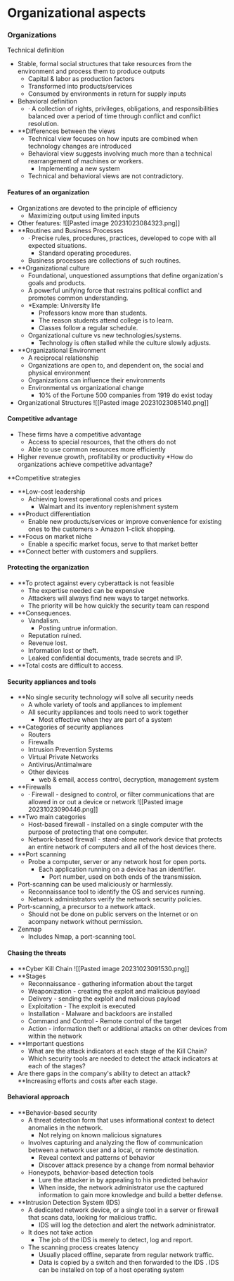 # Organizational aspects

### Organizations
Technical definition
- Stable, formal social structures that take resources from the environment and process them to produce outputs
	- Capital & labor as production factors
	- Transformed into products/services
	- Consumed by environments in return for supply inputs
- Behavioral definition 
	- · A collection of rights, privileges, obligations, and responsibilities balanced over a period of time through conflict and conflict resolution.
- **Differences between the views
	- Technical view focuses on how inputs are combined when technology changes are introduced
	- Behavioral view suggests involving much more than a technical rearrangement of machines or workers.
		- Implementing a new system
	- Technical and behavioral views are not contradictory.
#### Features of an organization
- Organizations are devoted to the principle of efficiency
	- Maximizing output using limited inputs
- Other features:
  ![[Pasted image 20231023084323.png]]
- **Routines and Business Processes
	- · Precise rules, procedures, practices, developed to cope with all expected situations.
		- Standard operating procedures.
	- Business processes are collections of such routines.
- **Organizational culture 
	- Foundational, unquestioned assumptions that define organization's goals and products.
	- A powerful unifying force that restrains political conflict and promotes common understanding.
	- *Example: University life
		- Professors know more than students.
		- The reason students attend college is to learn.
		- Classes follow a regular schedule.
	- Organizational culture vs new technologies/systems.
		- Technology is often stalled while the culture slowly adjusts.
- **Organizational Environment
	- A reciprocal relationship
	- Organizations are open to, and dependent on, the social and physical environment
	- Organizations can influence their environments
	- Environmental vs organizational change
		- 10% of the Fortune 500 companies from 1919 do exist today
- Organizational Structures
![[Pasted image 20231023085140.png]]

#### Competitive advantage 
- These firms have a competitive advantage
	- Access to special resources, that the others do not
	- Able to use common resources more efficiently
- Higher revenue growth, profitability or productivity
*How do organizations achieve competitive advantage?

**Competitive strategies
- **Low-cost leadership
	- Achieving lowest operational costs and prices
		- Walmart and its inventory replenishment system
- **Product differentiation
	- Enable new products/services or improve convenience for existing ones to the customers > Amazon 1-click shopping.
- **Focus on market niche
	- Enable a specific market focus, serve to that market better
- **Connect better with customers and suppliers.

#### Protecting the organization
- **To protect against every cyberattack is not feasible
	- The expertise needed can be expensive
	- Attackers will always find new ways to target networks.
	- The priority will be how quickly the security team can respond
- **Consequences.
	- Vandalism.
		- Posting untrue information.
	- Reputation ruined.
	- Revenue lost.
	- Information lost or theft.
	- Leaked confidential documents, trade secrets and IP.
- **Total costs are difficult to access.

#### Security appliances and tools 
- **No single security technology will solve all security needs
	- A whole variety of tools and appliances to implement
	- All security appliances and tools need to work together
		- Most effective when they are part of a system
- **Categories of security appliances
	- Routers
	- Firewalls
	- Intrusion Prevention Systems
	- Virtual Private Networks
	- Antivirus/Antimalware
	- Other devices
		- web & email, access control, decryption, management system
- **Firewalls
	- · Firewall - designed to control, or filter communications that are allowed in or out a device or network
 ![[Pasted image 20231023090446.png]]
- **Two main categories
	- Host-based firewall - installed on a single computer with the purpose of protecting that one computer.
	- Network-based firewall - stand-alone network device that protects an entire network of computers and all of the host devices there.
- **Port scanning
	- Probe a computer, server or any network host for open ports.
		- Each application running on a device has an identifier.
			- Port number, used on both ends of the transmission.
- Port-scanning can be used maliciously or harmlessly.
	- Reconnaissance tool to identify the OS and services running.
	- Network administrators verify the network security policies.
- Port-scanning, a precursor to a network attack.
	- Should not be done on public servers on the Internet or on acompany network without permission.
- Zenmap
	- Includes Nmap, a port-scanning tool.

#### Chasing the threats
- **Cyber Kill Chain
  ![[Pasted image 20231023091530.png]]
- **Stages
	- Reconnaissance - gathering information about the target
	- Weaponization - creating the exploit and malicious payload
	- Delivery - sending the exploit and malicious payload
	- Exploitation - The exploit is executed
	- Installation - Malware and backdoors are installed
	- Command and Control - Remote control of the target
	- Action - information theft or additional attacks on other devices from within the network
- **Important questions
	- What are the attack indicators at each stage of the Kill Chain?
	- Which security tools are needed to detect the attack indicators at each of the stages?
- Are there gaps in the company's ability to detect an attack?
**Increasing efforts and costs after each stage.

#### Behavioral approach 
- **Behavior-based security
	- A threat detection form that uses informational context to detect anomalies in the network.
		- Not relying on known malicious signatures
	- Involves capturing and analyzing the flow of communication between a network user and a local, or remote destination.
		- Reveal context and patterns of behavior
		- Discover attack presence by a change from normal behavior
	- Honeypots, behavior-based detection tools
		- Lure the attacker in by appealing to his predicted behavior
		- When inside, the network administrator use the captured information to gain more knowledge and build a better defense.
- **Intrusion Detection System (IDS)
	- A dedicated network device, or a single tool in a server or firewall that scans data, looking for malicious traffic.
		- IDS will log the detection and alert the network administrator.
	- It does not take action
		- The job of the IDS is merely to detect, log and report.
	- The scanning process creates latency
		- Usually placed offline, separate from regular network traffic.
		- Data is copied by a switch and then forwarded to the IDS
	. IDS can be installed on top of a host operating system